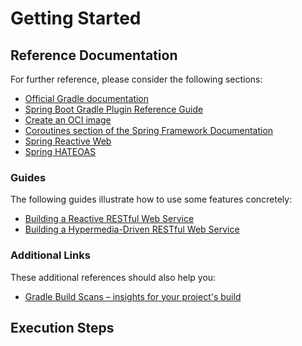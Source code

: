 # Getting Started

## Reference Documentation

For further reference, please consider the following sections:

* [Official Gradle documentation](https://docs.gradle.org)
* [Spring Boot Gradle Plugin Reference Guide](https://docs.spring.io/spring-boot/3.3.3/gradle-plugin)
* [Create an OCI image](https://docs.spring.io/spring-boot/3.3.3/gradle-plugin/packaging-oci-image.html)
* [Coroutines section of the Spring Framework Documentation](https://docs.spring.io/spring/docs/6.1.12/spring-framework-reference/languages.html#coroutines)
* [Spring Reactive Web](https://docs.spring.io/spring-boot/docs/3.3.3/reference/htmlsingle/index.html#web.reactive)
* [Spring HATEOAS](https://docs.spring.io/spring-boot/docs/3.3.3/reference/htmlsingle/index.html#web.spring-hateoas)

### Guides

The following guides illustrate how to use some features concretely:

* [Building a Reactive RESTful Web Service](https://spring.io/guides/gs/reactive-rest-service/)
* [Building a Hypermedia-Driven RESTful Web Service](https://spring.io/guides/gs/rest-hateoas/)

### Additional Links

These additional references should also help you:

* [Gradle Build Scans – insights for your project's build](https://scans.gradle.com#gradle)

## Execution Steps


